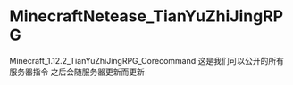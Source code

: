 # MinecraftNetease_TianYuZhiJingRPG
Minecraft_1.12.2_TianYuZhiJingRPG_Corecommand
这是我们可以公开的所有服务器指令
之后会随服务器更新而更新
